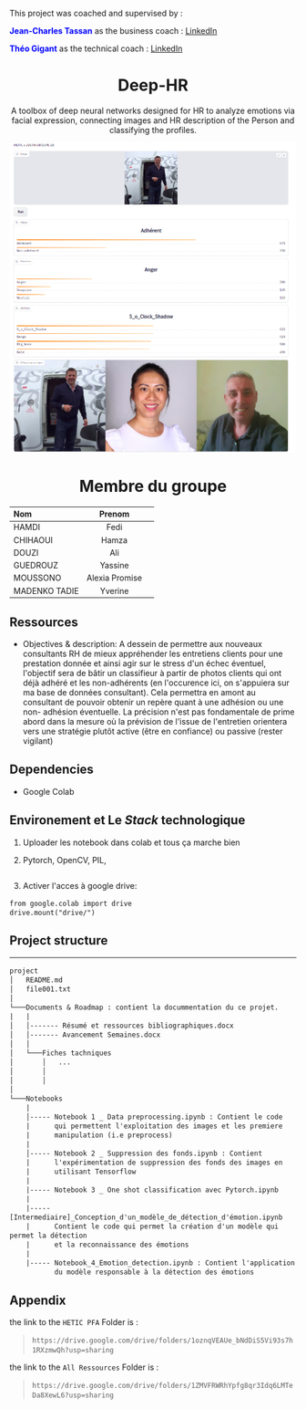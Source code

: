 This project was coached and supervised by :




 <span style="color:blue"> **Jean-Charles Tassan** </span> as the business coach : [LinkedIn](https://fr.linkedin.com/in/jean-charles-tassan-1a5011b) 

 <span style="color:blue"> **Théo Gigant** </span> as the technical coach : [LinkedIn](https://fr.linkedin.com/in/theo-gigant) 


<center>

# Deep-HR
A toolbox of deep neural networks designed for HR to analyze emotions via facial expression, connecting images and HR description of the Person and classifying the profiles.
</center>

>> 

![ Demo ](https://github.com/fedihamdi/Deep-HR/blob/main/img/demo.png?raw=true)

<center>

# Membre du groupe

| Nom      | Prenom |   |
| :---        |    :----:   |          ---: |
| HAMDI      | Fedi       |    |
| CHIHAOUI   | Hamza        |       |
| DOUZI     | Ali       |    |
| GUEDROUZ  | Yassine        |       |
| MOUSSONO  | Alexia Promise  |     |
| MADENKO TADIE | Yverine | |

</center>

## Ressources

* Objectives & description: A dessein de permettre aux nouveaux consultants RH de mieux appréhender les entretiens clients pour une prestation donnée et ainsi agir sur le stress d'un échec éventuel, l'objectif sera de bâtir un classifieur à partir de photos clients qui ont déjà adhéré et les non-adhérents (en l'occurence ici, on s'appuiera sur ma base de données consultant). Cela permettra en amont au consultant de pouvoir obtenir un repère quant à une adhésion ou une non- adhésion éventuelle. La précision n'est pas fondamentale de prime abord dans la mesure où la prévision de l'issue de l'entretien orientera vers une stratégie plutôt active (être en confiance) ou passive (rester vigilant)

## Dependencies

* Google Colab

## Environement et Le *Stack* technologique

1. Uploader les notebook dans colab et tous ça marche bien

2. Pytorch, OpenCV, PIL,
```

```

3. Activer l'acces à google drive:
```
from google.colab import drive
drive.mount("drive/")
```


## Project structure

 
    


----- 


```
project
│   README.md
│   file001.txt    
│
└───Documents & Roadmap : contient la docummentation du ce projet.
|   |
│   │------- Résumé et ressources bibliographiques.docx
│   │------- Avancement Semaines.docx
│   │
│   └───Fiches tachniques
│       │   ...   
│       │
│       │
│   
└───Notebooks
    |
    │----- Notebook 1 _ Data preprocessing.ipynb : Contient le code
    |      qui permettent l'exploitation des images et les premiere 
    |      manipulation (i.e preprocess)
    |
    │----- Notebook 2 _ Suppression des fonds.ipynb : Contient 
    |      l'expérimentation de suppression des fonds des images en 
    |      utilisant Tensorflow
    |
    |----- Notebook 3 _ One shot classification avec Pytorch.ipynb
    |
    |----- [Intermediaire]_Conception_d'un_modèle_de_détection_d'émotion.ipynb
    |      Contient le code qui permet la création d'un modèle qui permet la détection
    |      et la reconnaissance des émotions
    |
    |----- Notebook_4_Emotion_detection.ipynb : Contient l'application
           du modèle responsable à la détection des émotions

```

## Appendix

the link to the ```HETIC PFA``` Folder is :

> ```https://drive.google.com/drive/folders/1oznqVEAUe_bNdDiS5Vi93s7h1RXzmwQh?usp=sharing```

the link to the ```All Ressources``` Folder is :

> ```https://drive.google.com/drive/folders/1ZMVFRWRhYpfg8qr3Idq6LMTeDa8XewL6?usp=sharing```